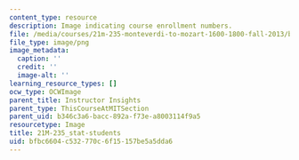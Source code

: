 ```yaml
---
content_type: resource
description: Image indicating course enrollment numbers.
file: /media/courses/21m-235-monteverdi-to-mozart-1600-1800-fall-2013/bfbc6604c532770c6f15157be5a5dda6_21M-235_stat-students.png
file_type: image/png
image_metadata:
  caption: ''
  credit: ''
  image-alt: ''
learning_resource_types: []
ocw_type: OCWImage
parent_title: Instructor Insights
parent_type: ThisCourseAtMITSection
parent_uid: b346c3a6-bacc-892a-f73e-a8003114f9a5
resourcetype: Image
title: 21M-235_stat-students
uid: bfbc6604-c532-770c-6f15-157be5a5dda6
---
```

